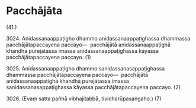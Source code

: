 # Pacchājāta

(41.)

3024\. Anidassanaappaṭigho dhammo anidassanaappaṭighassa dhammassa pacchājātapaccayena paccayo—  pacchājātā anidassanaappaṭighā khandhā purejātassa imassa anidassanaappaṭighassa kāyassa pacchājātapaccayena paccayo. (1)

3025\. Anidassanaappaṭigho dhammo sanidassanasappaṭighassa dhammassa pacchājātapaccayena paccayo—  pacchājātā anidassanaappaṭighā khandhā purejātassa imassa sanidassanasappaṭighassa kāyassa pacchājātapaccayena paccayo. (2)

3026\. (Evaṃ satta pañhā vibhajitabbā, tividharūpasaṅgaho.) (7)

